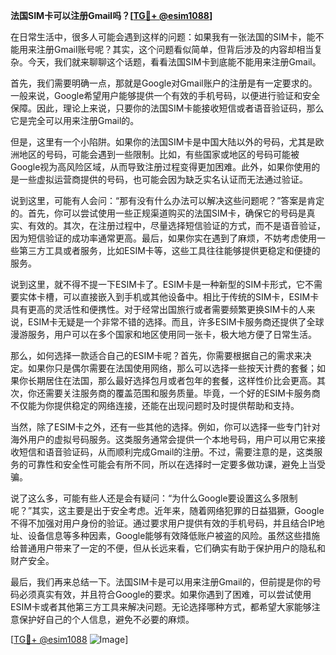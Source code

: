 **法国SIM卡可以注册Gmail吗？[[TG💪+ @esim1088](https://t.me/s/esim1088)]**

在日常生活中，很多人可能会遇到这样的问题：如果我有一张法国的SIM卡，能不能用来注册Gmail账号呢？其实，这个问题看似简单，但背后涉及的内容却相当复杂。今天，我们就来聊聊这个话题，看看法国SIM卡到底能不能用来注册Gmail。

首先，我们需要明确一点，那就是Google对Gmail账户的注册是有一定要求的。一般来说，Google希望用户能够提供一个有效的手机号码，以便进行验证和安全保障。因此，理论上来说，只要你的法国SIM卡能接收短信或者语音验证码，那么它是完全可以用来注册Gmail的。

但是，这里有一个小陷阱。如果你的法国SIM卡是中国大陆以外的号码，尤其是欧洲地区的号码，可能会遇到一些限制。比如，有些国家或地区的号码可能被Google视为高风险区域，从而导致注册过程变得更加困难。此外，如果你使用的是一些虚拟运营商提供的号码，也可能会因为缺乏实名认证而无法通过验证。

说到这里，可能有人会问：“那有没有什么办法可以解决这些问题呢？”答案是肯定的。首先，你可以尝试使用一些正规渠道购买的法国SIM卡，确保它的号码是真实、有效的。其次，在注册过程中，尽量选择短信验证的方式，而不是语音验证，因为短信验证的成功率通常更高。最后，如果你实在遇到了麻烦，不妨考虑使用一些第三方工具或者服务，比如ESIM卡等，这些工具往往能够提供更稳定和便捷的服务。

说到这里，就不得不提一下ESIM卡了。ESIM卡是一种新型的SIM卡形式，它不需要实体卡槽，可以直接嵌入到手机或其他设备中。相比于传统的SIM卡，ESIM卡具有更高的灵活性和便携性。对于经常出国旅行或者需要频繁更换SIM卡的人来说，ESIM卡无疑是一个非常不错的选择。而且，许多ESIM卡服务商还提供了全球漫游服务，用户可以在多个国家和地区使用同一张卡，极大地方便了日常生活。

那么，如何选择一款适合自己的ESIM卡呢？首先，你需要根据自己的需求来决定。如果你只是偶尔需要在法国使用网络，那么可以选择一些按天计费的套餐；如果你长期居住在法国，那么最好选择包月或者包年的套餐，这样性价比会更高。其次，你还需要关注服务商的覆盖范围和服务质量。毕竟，一个好的ESIM卡服务商不仅能为你提供稳定的网络连接，还能在出现问题时及时提供帮助和支持。

当然，除了ESIM卡之外，还有一些其他的选择。例如，你可以选择一些专门针对海外用户的虚拟号码服务。这类服务通常会提供一个本地号码，用户可以用它来接收短信和语音验证码，从而顺利完成Gmail的注册。不过，需要注意的是，这类服务的可靠性和安全性可能会有所不同，所以在选择时一定要多做功课，避免上当受骗。

说了这么多，可能有些人还是会有疑问：“为什么Google要设置这么多限制呢？”其实，这主要是出于安全考虑。近年来，随着网络犯罪的日益猖獗，Google不得不加强对用户身份的验证。通过要求用户提供有效的手机号码，并且结合IP地址、设备信息等多种因素，Google能够有效降低账户被盗的风险。虽然这些措施给普通用户带来了一定的不便，但从长远来看，它们确实有助于保护用户的隐私和财产安全。

最后，我们再来总结一下。法国SIM卡是可以用来注册Gmail的，但前提是你的号码必须真实有效，并且符合Google的要求。如果你遇到了困难，可以尝试使用ESIM卡或者其他第三方工具来解决问题。无论选择哪种方式，都希望大家能够注意保护好自己的个人信息，避免不必要的麻烦。

[[TG💪+ @esim1088](https://t.me/s/esim1088) ![Image](https://i.postimg.cc/4NQfJmqS/Snipaste-2025-05-13-00-14-12.png)]